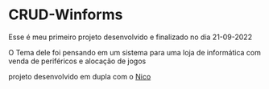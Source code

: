 # CRUD-Winforms


<p>Esse é meu primeiro projeto desenvolvido e finalizado no dia 21-09-2022</p>
<p>O Tema dele foi pensando em um sistema para uma loja de informática com venda de periféricos e alocação de jogos</p>
projeto desenvolvido em dupla com o <a href="https://github.com/nicosanxx">Nico</a>

